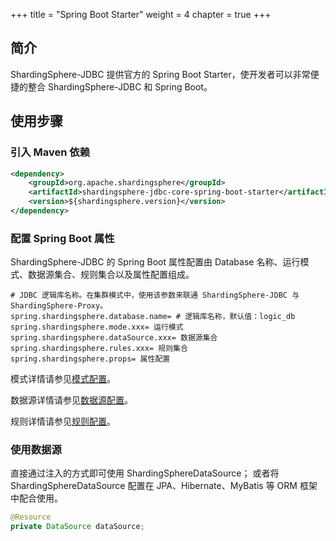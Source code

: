 +++
title = "Spring Boot Starter"
weight = 4
chapter = true
+++

## 简介

ShardingSphere-JDBC 提供官方的 Spring Boot Starter，使开发者可以非常便捷的整合 ShardingSphere-JDBC 和 Spring Boot。

## 使用步骤

### 引入 Maven 依赖

```xml
<dependency>
    <groupId>org.apache.shardingsphere</groupId>
    <artifactId>shardingsphere-jdbc-core-spring-boot-starter</artifactId>
    <version>${shardingsphere.version}</version>
</dependency>
```

### 配置 Spring Boot 属性

ShardingSphere-JDBC 的 Spring Boot 属性配置由 Database 名称、运行模式、数据源集合、规则集合以及属性配置组成。

```properties
# JDBC 逻辑库名称。在集群模式中，使用该参数来联通 ShardingSphere-JDBC 与 ShardingSphere-Proxy。
spring.shardingsphere.database.name= # 逻辑库名称，默认值：logic_db
spring.shardingsphere.mode.xxx= 运行模式
spring.shardingsphere.dataSource.xxx= 数据源集合
spring.shardingsphere.rules.xxx= 规则集合
spring.shardingsphere.props= 属性配置
```

模式详情请参见[模式配置](/cn/user-manual/shardingsphere-jdbc/spring-boot-starter/mode)。

数据源详情请参见[数据源配置](/cn/user-manual/shardingsphere-jdbc/spring-boot-starter/data-source)。

规则详情请参见[规则配置](/cn/user-manual/shardingsphere-jdbc/spring-boot-starter/rules)。

### 使用数据源

直接通过注入的方式即可使用 ShardingSphereDataSource；
或者将 ShardingSphereDataSource 配置在 JPA、Hibernate、MyBatis 等 ORM 框架中配合使用。

```java
@Resource
private DataSource dataSource;
```
